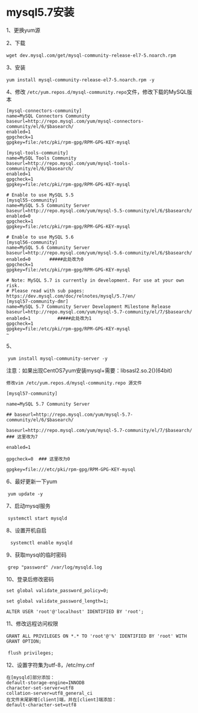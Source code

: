 # mysql5.7安装

1、更换yum源

2、下载

​                `wget dev.mysql.com/get/mysql-community-release-el7-5.noarch.rpm              `

3、安装

​                `yum install mysql-community-release-el7-5.noarch.rpm -y           `   

4、修改 `/etc/yum.repos.d/mysql-community.repo`文件，修改下载的MySQL版本

```properties
[mysql-connectors-community]
name=MySQL Connectors Community
baseurl=http://repo.mysql.com/yum/mysql-connectors-community/el/6/$basearch/
enabled=1
gpgcheck=1
gpgkey=file:/etc/pki/rpm-gpg/RPM-GPG-KEY-mysql

[mysql-tools-community]
name=MySQL Tools Community
baseurl=http://repo.mysql.com/yum/mysql-tools-community/el/6/$basearch/
enabled=1
gpgcheck=1
gpgkey=file:/etc/pki/rpm-gpg/RPM-GPG-KEY-mysql

# Enable to use MySQL 5.5
[mysql55-community]
name=MySQL 5.5 Community Server
baseurl=http://repo.mysql.com/yum/mysql-5.5-community/el/6/$basearch/
enabled=0
gpgcheck=1
gpgkey=file:/etc/pki/rpm-gpg/RPM-GPG-KEY-mysql

# Enable to use MySQL 5.6
[mysql56-community]
name=MySQL 5.6 Community Server
baseurl=http://repo.mysql.com/yum/mysql-5.6-community/el/6/$basearch/
enabled=0       #####此处改为0
gpgcheck=1
gpgkey=file:/etc/pki/rpm-gpg/RPM-GPG-KEY-mysql

# Note: MySQL 5.7 is currently in development. For use at your own risk.
# Please read with sub pages: https://dev.mysql.com/doc/relnotes/mysql/5.7/en/
[mysql57-community-dmr]
name=MySQL 5.7 Community Server Development Milestone Release
baseurl=http://repo.mysql.com/yum/mysql-5.7-community/el/7/$basearch/
enabled=1          #####此处改为1
gpgcheck=1
gpgkey=file:/etc/pki/rpm-gpg/RPM-GPG-KEY-mysql
~                                             
```

5、

​               ` yum install mysql-community-server -y          `    

注意：如果出现CentOS7yum安装mysql+需要：libsasl2.so.2()(64bit)

```properties
修改vim /etc/yum.repos.d/mysql-community.repo 源文件

[mysql57-community]

name=MySQL 5.7 Community Server

## baseurl=http://repo.mysql.com/yum/mysql-5.7-community/el/6/$basearch/   

baseurl=http://repo.mysql.com/yum/mysql-5.7-community/el/7/$basearch/  ### 这里改为7

enabled=1

gpgcheck=0  ### 这里改为0

gpgkey=file:///etc/pki/rpm-gpg/RPM-GPG-KEY-mysql    
```

6、最好更新一下yum

​                `yum update -y              `

7、启动mysql服务

​               ` systemctl start mysqld             ` 

8、设置开机自启

​              `  systemctl enable mysqld              `

9、获取mysql的临时密码

​               ` grep "password" /var/log/mysqld.log         `      

10、登录后修改密码

  ` set global validate_password_policy=0; ` 

  `set global validate_password_length=1; `

  `ALTER USER 'root'@'localhost' IDENTIFIED BY 'root';       `       

11、修改远程访问权限

​       ` GRANT ALL PRIVILEGES ON *.* TO 'root'@'%' IDENTIFIED BY 'root' WITH GRANT OPTION; ` 

​       `flush privileges;       `       

12、设置字符集为utf-8，/etc/my.cnf

```properties
在[mysqld]部分添加：
default-storage-engine=INNODB
character-set-server=utf8
collation-server=utf8_general_ci
在文件末尾新增[client]端，并在[client]端添加：
default-character-set=utf8
```

